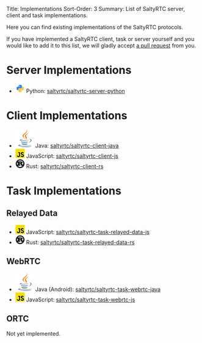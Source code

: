 Title: Implementations
Sort-Order: 3
Summary: List of SaltyRTC server, client and task implementations.

Here you can find existing implementations of the SaltyRTC protocols.

If you have implemented a SaltyRTC client, task or server yourself and you
would like to add it to this list, we will gladly accept
[a pull request](https://github.com/saltyrtc/saltyrtc.github.io/blob/source/content/pages/implementations.md)
from you.

# Server Implementations

- ![icon](/static/img/python.png) Python: [saltyrtc/saltyrtc-server-python](https://github.com/saltyrtc/saltyrtc-server-python)

# Client Implementations

- ![icon](/static/img/java.svg) Java: [saltyrtc/saltyrtc-client-java](https://github.com/saltyrtc/saltyrtc-client-java)
- ![icon](/static/img/javascript.png) JavaScript: [saltyrtc/saltyrtc-client-js](https://github.com/saltyrtc/saltyrtc-client-js)
- ![icon](/static/img/rust.png) Rust: [saltyrtc/saltyrtc-client-rs](https://github.com/saltyrtc/saltyrtc-client-rs)

# Task Implementations

## Relayed Data

- ![icon](/static/img/javascript.png) JavaScript: [saltyrtc/saltyrtc-task-relayed-data-js](https://github.com/saltyrtc/saltyrtc-task-relayed-data-js)
- ![icon](/static/img/rust.png) Rust: [saltyrtc/saltyrtc-task-relayed-data-rs](https://github.com/saltyrtc/saltyrtc-task-relayed-data-rs)

## WebRTC

- ![icon](/static/img/java.svg) Java (Android): [saltyrtc/saltyrtc-task-webrtc-java](https://github.com/saltyrtc/saltyrtc-task-webrtc-java)
- ![icon](/static/img/javascript.png) JavaScript: [saltyrtc/saltyrtc-task-webrtc-js](https://github.com/saltyrtc/saltyrtc-task-webrtc-js)

## ORTC

Not yet implemented.
